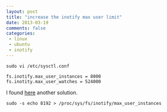 ```yaml
---
layout: post
title: "increase the inotify max user limit"
date: 2013-03-19
comments: false
categories:
 - linux
 - ubuntu
 - inotify
---
```


    sudo vi /etc/sysctl.conf

    fs.inotify.max_user_instances = 8000
    fs.inotity.max_user_watches = 524000

I found [here](http://community.spotify.com/t5/Desktop-Linux/Spotify-wont-start-FileSystemMonitorLinux-failed/td-p/243130/page/2) another solution.

    sudo -s echo 8192 > /proc/sys/fs/inotify/max_user_instances
